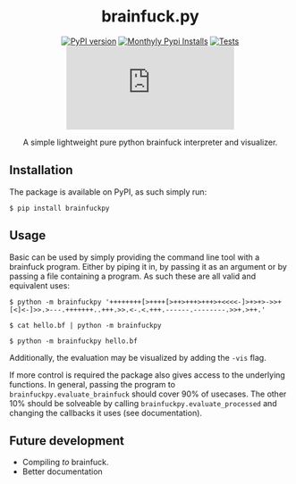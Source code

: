 <div align="center">

# brainfuck.py

[![PyPI version](https://badge.fury.io/py/brainfuckpy.svg)](https://pypi.python.org/pypi/brainfuckpy/)
[![Monthyly Pypi Installs](https://static.pepy.tech/personalized-badge/brainfuckpy?period=month&units=international_system&left_color=grey&right_color=brightgreen&left_text=monthly%20pypi%20installs)](https://pepy.tech/project/brainfuckpy)
[![Tests](https://github.com/daankoning/brainfuck.py/actions/workflows/tests.yml/badge.svg?branch=main)](https://github.com/daankoning/brainfuck.py/actions/workflows/tests.yml)
[![GitHub license](https://badgen.net/github/license/daankoning/brainfuck.py)](https://github.com/daankoning/brainfuck.py/blob/main/LICENSE)


A simple lightweight pure python brainfuck interpreter and visualizer. 

</div>

## Installation
The package is available on PyPI, as such simply run:

    $ pip install brainfuckpy

## Usage
Basic can be used by simply providing the command line tool with a brainfuck program. Either by piping it in, by passing it as an argument or by passing a file containing a program. As such these are all valid and equivalent uses:

    $ python -m brainfuckpy '++++++++[>++++[>++>+++>+++>+<<<<-]>+>+>->>+[<]<-]>>.>---.+++++++..+++.>>.<-.<.+++.------.--------.>>+.>++.'

    $ cat hello.bf | python -m brainfuckpy

    $ python -m brainfuckpy hello.bf
Additionally, the evaluation may be visualized by adding the `-vis` flag.

If more control is required the package also gives access to the underlying functions. In general, passing the program to `brainfuckpy.evaluate_brainfuck` should cover 90% of usecases. The other 10% should be solveable by calling `brainfuckpy.evaluate_processed` and changing the callbacks it uses (see documentation).

## Future development
- Compiling _to_ brainfuck.
- Better documentation